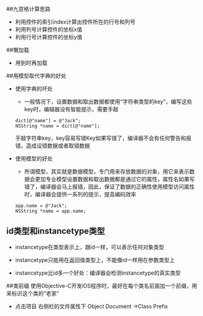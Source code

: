 ##九宫格计算思路
- 利用控件的索引index计算出控件所在的行号和列号
- 利用列号计算控件的坐标x值
- 利用行号计算控件的坐标y值

##懒加载
- 用到时再加载

##用模型取代字典的好处
- 使用字典的坏处
    - 一般情况下，设置数据和取出数据都使用“字符串类型的key”，编写这些key时，编辑器没有智能提示，需要手敲
    ```
    dict[@"name"] = @"Jack";
    NSString *name = dict[@"name"];
    ```
    手敲字符串key，key容易写错Key如果写错了，编译器不会有任何警告和报错，造成设错数据或者取错数据
- 使用模型的好处
    - 所谓模型，其实就是数据模型，专门用来存放数据的对象，用它来表示数据会更加专业模型设置数据和取出数据都是通过它的属性，属性名如果写错了，编译器会马上报错，因此，保证了数据的正确性使用模型访问属性时，编译器会提供一系列的提示，提高编码效率

    ```
    app.name = @"Jack";
    NSString *name = app.name;
    ```


## id类型和instancetype类型
- instancetype在类型表示上，跟id一样，可以表示任何对象类型

- instancetype只能用在返回值类型上，不能像id一样用在参数类型上

- instancetype比id多一个好处：编译器会检测instancetype的真实类型

##类前缀
使用Objective-C开发iOS程序时，最好在每个类名前面加一个前缀，用来标识这个类的“老家”
- 点击项目 右侧栏的文件属性下 Object Document ->Class Prefix





















